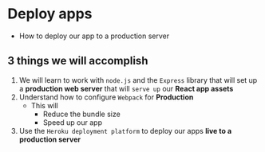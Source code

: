 # Deploy apps
* How to deploy our app to a production server

## 3 things we will accomplish
1. We will learn to work with `node.js` and the `Express` library that will set up a **production web server** that will `serve up` our **React app assets**
2. Understand how to configure `Webpack` for **Production**
    * This will
        - Reduce the bundle size
        - Speed up our app
3. Use the `Heroku deployment platform` to deploy our apps **live to a production server**
